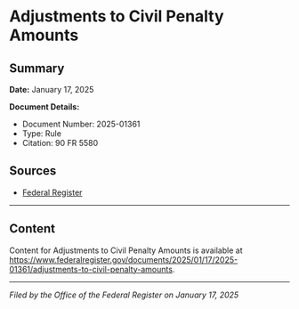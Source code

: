 # Adjustments to Civil Penalty Amounts

## Summary

**Date:** January 17, 2025

**Document Details:**
- Document Number: 2025-01361
- Type: Rule
- Citation: 90 FR 5580

## Sources
- [Federal Register](https://www.federalregister.gov/documents/2025/01/17/2025-01361/adjustments-to-civil-penalty-amounts)

---

## Content

Content for Adjustments to Civil Penalty Amounts is available at https://www.federalregister.gov/documents/2025/01/17/2025-01361/adjustments-to-civil-penalty-amounts.

---

*Filed by the Office of the Federal Register on January 17, 2025*

